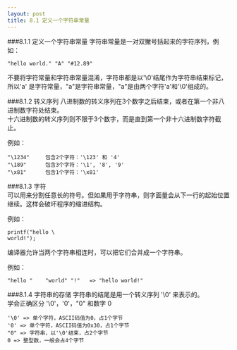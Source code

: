 ```yaml
---
layout: post
title: 8.1 定义一个字符串常量
---
```


###8.1.1 定义一个字符串常量
字符串常量是一对双撇号括起来的字符序列，例如：   

	"hello world." "A" "#12.89"   

不要将字符常量和字符串常量混淆，字符串都是以'\0'结尾作为字符串结束标记，
所以'a' 是字符常量，"a"是字符串常量，"a"是由两个字符'a'和'\0'组成的。

###8.1.2 转义序列
八进制数的转义序列在3个数字之后结束，或者在第一个非八进制数字符处结束。<br>
十六进制数的转义序列则不限于3个数字，而是直到第一个非十六进制数字符截止。

例如：

	"\1234"		包含2个字符：'\123' 和 '4'
	"\189"		包含3个字符：'\1', '8', '9'
	"\x81"		包含1个字符：'\x81'
	
###8.1.3 字符 \
可以用来分割任意长的符号。但如果用于字符串，则字面量会从下一行的起始位置继续。这样会破坏程序的缩进结构。

例如：
	
	printf("hello \
	world!");

编译器允许当两个字符串相连时，可以把它们合并成一个字符串。

例如：

	"hello "    "world" "!"   => "hello world!"

###8.1.4 字符串的存储
字符串的结尾是用一个转义序列 '\0' 来表示的。<br>
学会正确区分 '\0'，'0'，"0" 和数字 0

	'\0' => 单个字符，ASCII码值为0，占1个字节
	'0' => 单个字符，ASCII码值为0x30，占1个字节
	"0" => 字符串，以'\0'结束，占2个字节
	0 => 整型数，一般会占4个字节



